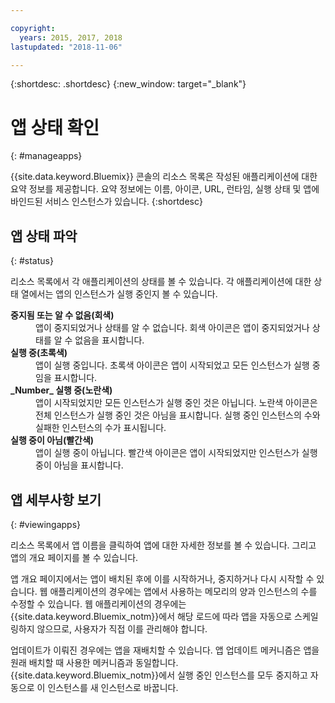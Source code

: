 ```yaml
---

copyright:
  years: 2015, 2017, 2018
lastupdated: "2018-11-06"

---
```


{:shortdesc: .shortdesc}
{:new_window: target="_blank"}

# 앱 상태 확인
{: #manageapps}

{{site.data.keyword.Bluemix}} 콘솔의 리소스 목록은 작성된 애플리케이션에 대한 요약 정보를 제공합니다. 요약 정보에는 이름, 아이콘, URL, 런타임, 실행 상태 및 앱에 바인드된 서비스 인스턴스가 있습니다.
{:shortdesc}

## 앱 상태 파악
{: #status}

리소스 목록에서 각 애플리케이션의 상태를 볼 수 있습니다. 각 애플리케이션에 대한 상태 열에서는 앱의 인스턴스가 실행 중인지 볼 수 있습니다.

<dl>
<dt>
<strong>
중지됨 또는 알 수 없음(회색)
</strong>
</dt>
<dd>
앱이 중지되었거나 상태를 알 수 없습니다. 회색 아이콘은 앱이 중지되었거나 상태를 알 수 없음을 표시합니다.
</dd>
<dt>
<strong>
실행 중(초록색)
</strong>
</dt>
<dd>
앱이 실행 중입니다. 초록색 아이콘은 앱이 시작되었고 모든 인스턴스가 실행 중임을 표시합니다.
</dd>
<dt>
<strong>
_Number_  실행 중(노란색)
</strong>
</dt>
<dd>
앱이 시작되었지만 모든 인스턴스가 실행 중인 것은 아닙니다. 노란색 아이콘은 전체 인스턴스가 실행 중인 것은 아님을 표시합니다. 실행 중인 인스턴스의 수와 실패한 인스턴스의 수가 표시됩니다.
</dd>
<dt>
<strong>
실행 중이 아님(빨간색)
</strong>
</dt>
<dd>
앱이 실행 중이 아닙니다. 빨간색 아이콘은 앱이 시작되었지만 인스턴스가 실행 중이 아님을 표시합니다.
</dd>
</dl>

## 앱 세부사항 보기
{: #viewingapps}

리소스 목록에서 앱 이름을 클릭하여 앱에 대한 자세한 정보를 볼 수 있습니다. 그리고 앱의 개요 페이지를 볼 수 있습니다.

앱 개요 페이지에서는 앱이 배치된 후에 이를 시작하거나, 중지하거나 다시 시작할 수 있습니다. 웹 애플리케이션의 경우에는 앱에서 사용하는 메모리의 양과 인스턴스의 수를 수정할 수 있습니다. 웹 애플리케이션의 경우에는 {{site.data.keyword.Bluemix_notm}}에서 해당 로드에 따라 앱을 자동으로 스케일링하지 않으므로, 사용자가 직접 이를 관리해야 합니다.

업데이트가 이뤄진 경우에는 앱을 재배치할 수 있습니다. 앱 업데이트 메커니즘은 앱을 원래 배치할 때 사용한 메커니즘과 동일합니다. {{site.data.keyword.Bluemix_notm}}에서 실행 중인 인스턴스를 모두 중지하고 자동으로 이 인스턴스를 새 인스턴스로 바꿉니다.
